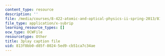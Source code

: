 ```yaml
---
content_type: resource
description: ''
file: /media/courses/8-422-atomic-and-optical-physics-ii-spring-2013/813f8bb0d85f80245ed9cb51ca7c34ae_ZEmvTidO7k4.srt
file_type: application/x-subrip
learning_resource_types: []
ocw_type: OCWFile
resourcetype: Other
title: 3play caption file
uid: 813f8bb0-d85f-8024-5ed9-cb51ca7c34ae
---
```

